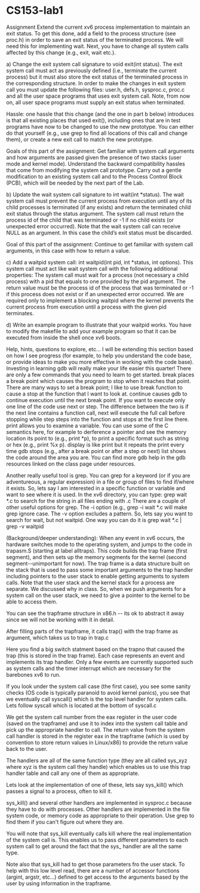 # CS153-lab1
Assignment
Extend the current xv6 process implementation to maintain an exit status. To get this done, add a field to the process structure (see proc.h) in order to save an exit status of the terminated process. We will need this for implementing wait. Next, you have to change all system calls affected by this change (e.g., exit, wait etc.).

a) Change the exit system call signature to void exit(int status). The exit system call must act as previously defined (i.e., terminate the current process) but it must also store the exit status of the terminated process in the corresponding structure. In order to make the changes in exit system call you must update the following files: user.h, defs.h, sysproc.c, proc.c and all the user space programs that uses exit system call. Note, from now on, all user space programs must supply an exit status when terminated.

Hassle: one hassle that this change (and the one in part b below) introduces is that all existing places that used exit(), including ones that are in test programs have now to be changed to use the new prototype. You can either do that yourself (e.g., use grep to find all locations of this call and change them), or create a new exit call to match the new prototype.

Goals of this part of the assignment: Get familiar with system call arguments and how arguments are passed given the presence of two stacks (user mode and kernel mode). Understand the backward compatibility hassles that come from modifying the system call prototype. Carry out a gentle modification to an existing system call and to the Process Control Block (PCB), which will be needed by the next part of the Lab.

b) Update the wait system call signature to int wait(int *status). The wait system call must prevent the current process from execution until any of its child processes is terminated (if any exists) and return the terminated child exit status through the status argument. The system call must return the process id of the child that was terminated or -1 if no child exists (or unexpected error occurred). Note that the wait system call can receive NULL as an argument. In this case the child’s exit status must be discarded.

Goal of this part of the assignment: Continue to get familiar with system call arguments, in this case with how to return a value.

c) Add a waitpid system call: int waitpid(int pid, int *status, int options). This system call must act like wait system call with the following additional properties: The system call must wait for a process (not necessary a child process) with a pid that equals to one provided by the pid argument. The return value must be the process id of the process that was terminated or -1 if this process does not exist or if an unexpected error occurred. We are required only to implement a blocking waitpid where the kernel prevents the current process from execution until a process with the given pid terminates.

d) Write an example program to illustrate that your waitpid works. You have to modify the makefile to add your example program so that it can be executed from inside the shell once xv6 boots.

Help, hints, questions to explore, etc...
I will be extending this section based on how I see progress (for example, to help you understand the code base, or provide ideas to make you more effective in working with the code base).
Investing in learning gdb will really make your life easier this quarter! There are only a few commands that you need to learn to get started.
break places a break point which causes the program to stop when it reaches that point. There are many ways to set a break point; I like to use break function to cause a stop at the function that I want to look at.
continue causes gdb to continue execution until the next break point. If you want to execute only one line of the code use next or step. The difference between the two is if the next line contains a function call, next will execute the full call before stopping while step steps into the function and stops at the first line there.
print allows you to examine a variable. You can use some of the C semantics here, for example to derference a pointer and see the memory location its point to (e.g., print *p), to print a specific format such as string or hex (e.g., print %x p). display is like print but it repeats the print every time gdb stops (e.g., after a break point or after a step or next)
list shows the code around the area you are.
You can find more gdb help in the gdb resources linked on the class page under resources.

Another really useful tool is grep. You can grep for a keyword (or if you are adventureous, a regular expression) in a file or group of files to find if/where it exists. So, lets say I am interested in a specific function or variable and want to see where it is used. In the xv6 directory, you can type: grep wait *.c to search for the string in all files ending with .c
There are a couple of other useful options for grep. The -i option (e.g., grep -i wait *.c will make grep ignore case. The -v option excludes a pattern. So, lets say you want to search for wait, but not waitpid. One way you can do it is grep wait *.c | grep -v waitpid

(Background/deeper understanding): When any event in xv6 occurs, the hardware switches mode to the operating system, and jumps to the code in trapasm.S (starting at label alltraps). This code builds the trap frame (first segment), and then sets up the memory segments for the kernel (second segment--unimportant for now).
The trap frame is a data structure built on the stack that is used to pass some important arguments to the trap handler including pointers to the user stack to enable getting arguments to system calls. Note that the user stack and the kernel stack for a process are separate. We discussed why in class. So, when we push arguments for a system call on the user stack, we need to give a pointer to the kernel to be able to access them.

You can see the trapframe structure in x86.h -- its ok to abstract it away since we will not be working with it in detail.

After filling parts of the trapframe, it calls trap() with the trap frame as argument, which takes us to trap in trap.c

Here you find a big switch statment based on the trapno that caused the trap (this is stored in the trap frame). Each case represents an event and implements its trap handler. Only a few events are currently supported such as system calls and the timer interrupt which are necessary for the barebones xv6 to run.

If you look under the system call case (the first case), you see some sanity checks (OS code is typically paranoid to avoid kernel panics), you see that we eventually call syscall() which is the top level handler for system calls. Lets follow syscall which is located at the bottom of syscall.c

We get the system call number from the eax register in the user code (saved on the trapframe) and use it to index into the system call table and pick up the appropriate handler to call. The return value from the system call handler is stored in the register eax in the trapframe (which is used by convention to store return values in Linux/x86) to provide the return value back to the user.

The handlers are all of the same function type (they are all called sys_xyz where xyz is the system call they handle) which enables us to use this trap handler table and call any one of them as appropriate.

Lets look at the implementation of one of these, lets say sys_kill() which passes a signal to a process, often to kill it.

sys_kill() and several other handlers are implemented in sysproc.c because they have to do with processes. Other handlers are implemented in the file system code, or memory code as appropriate to their operation. Use grep to find them if you can't figure out where they are.

You will note that sys_kill eventually calls kill where the real implementation of the system call is. This enables us to pass different parameters to each system call to get around the fact that the sys_ handler are all the same type.

Note also that sys_kill had to get those parameters fro the user stack. To help with this low level read, there are a number of accessor functions (argint, argstr, etc...) defined to get access to the arguments based by the user by using information in the trapframe.
